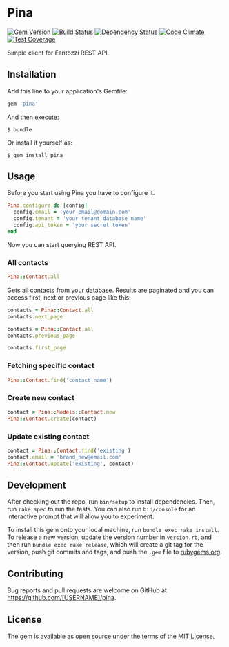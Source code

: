# Pina

[![Gem Version](https://badge.fury.io/rb/pina.png)](http://badge.fury.io/rb/pina)
[![Build Status](https://travis-ci.org/ucetnictvi-on-line/pina.png?branch=master)](https://travis-ci.org/ucetnictvi-on-line/pina)
[![Dependency Status](https://gemnasium.com/ucetnictvi-on-line/pina.svg)](https://gemnasium.com/ucetnictvi-on-line/pina)
[![Code Climate](https://codeclimate.com/github/ucetnictvi-on-line/pina/badges/gpa.svg)](https://codeclimate.com/github/ucetnictvi-on-line/pina)
[![Test Coverage](https://codeclimate.com/github/ucetnictvi-on-line/pina/badges/coverage.svg)](https://codeclimate.com/github/ucetnictvi-on-line/pina)


Simple client for Fantozzi REST API.

## Installation

Add this line to your application's Gemfile:

```ruby
gem 'pina'
```

And then execute:

    $ bundle

Or install it yourself as:

    $ gem install pina

## Usage

Before you start using Pina you have to configure it.

```ruby
Pina.configure do |config|
  config.email = 'your_email@domain.com'
  config.tenant = 'your tenant database name'
  config.api_token = 'your secret token'
end
```

Now you can start querying REST API.

### All contacts

```ruby
Pina::Contact.all
```

Gets all contacts from your database. Results are paginated and you can access
first, next or previous page like this:

```ruby
contacts = Pina::Contact.all
contacts.next_page
```

```ruby
contacts = Pina::Contact.all
contacts.previous_page

contacts.first_page
```

### Fetching specific contact

```ruby
Pina::Contact.find('contact_name')
```

### Create new contact

```ruby
contact = Pina::Models::Contact.new
Pina::Contact.create(contact)
```

### Update existing contact

```ruby
contact = Pina::Contact.find('existing')
contact.email = 'brand_new@email.com'
Pina::Contact.update('existing', contact)
```

## Development

After checking out the repo, run `bin/setup` to install dependencies. Then, run `rake spec` to run the tests. You can also run `bin/console` for an interactive prompt that will allow you to experiment.

To install this gem onto your local machine, run `bundle exec rake install`. To release a new version, update the version number in `version.rb`, and then run `bundle exec rake release`, which will create a git tag for the version, push git commits and tags, and push the `.gem` file to [rubygems.org](https://rubygems.org).

## Contributing

Bug reports and pull requests are welcome on GitHub at https://github.com/[USERNAME]/pina.


## License

The gem is available as open source under the terms of the [MIT License](http://opensource.org/licenses/MIT).

